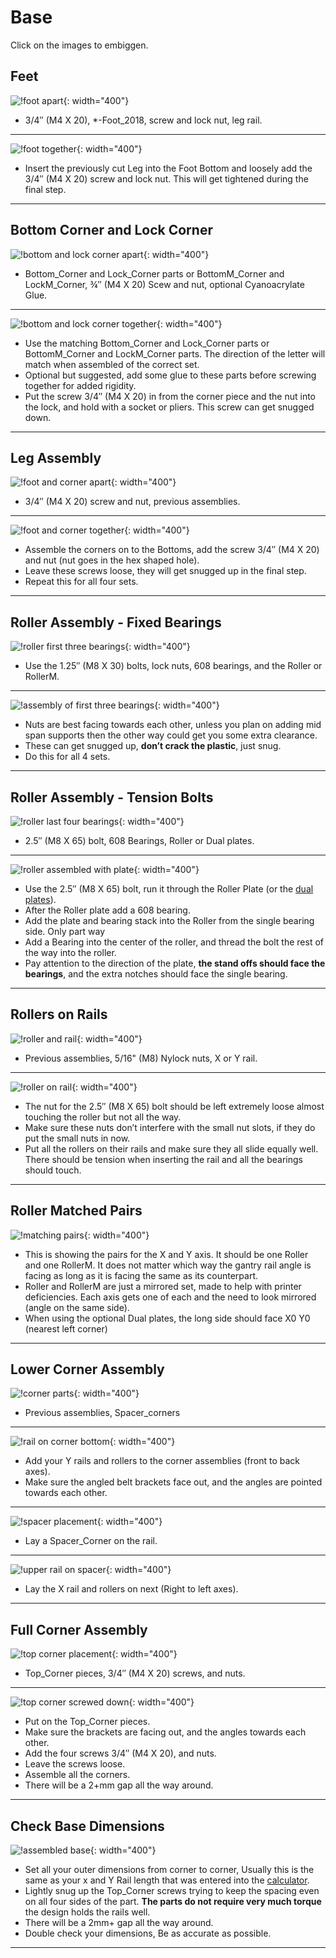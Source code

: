 # Base

Click on the images to embiggen.

## Feet

![!foot apart](https://www.v1engineering.com/wp-content/uploads/2016/08/IMG_20160823_115308.jpg){: width="400"}

* 3/4″ (M4 X 20), *-Foot_2018,  screw and lock nut, leg rail.
___

![!foot together](https://www.v1engineering.com/wp-content/uploads/2016/08/IMG_20160823_115352.jpg){: width="400"}

* Insert the previously cut Leg into the Foot Bottom and loosely add the 3/4″ (M4 X 20) screw and lock nut. This will get tightened during the final step.
___

## Bottom Corner and Lock Corner

![!bottom and lock corner apart](https://www.v1engineering.com/wp-content/uploads/2016/08/IMG_20160823_115926.jpg){: width="400"}

* Bottom_Corner and Lock_Corner parts or BottomM_Corner and LockM_Corner, ¾″ (M4 X 20) Scew and nut, optional Cyanoacrylate Glue.
___


![!bottom and lock corner together](https://www.v1engineering.com/wp-content/uploads/2016/08/IMG_20160823_120220.jpg){: width="400"}

* Use the matching Bottom_Corner and Lock_Corner parts or BottomM_Corner and LockM_Corner parts. The direction of the letter will match when assembled of the correct set.
* Optional but suggested, add some glue to these parts before screwing together for added rigidity.
* Put the screw 3/4″ (M4 X 20) in from the corner piece and the nut into the lock, and hold with a socket or pliers. This screw can get snugged down.
___

## Leg Assembly

![!foot and corner apart](https://www.v1engineering.com/wp-content/uploads/2016/08/IMG_20160823_120845.jpg){: width="400"}

* 3/4″ (M4 X 20) screw and nut, previous assemblies.
___

![!foot and corner together](https://www.v1engineering.com/wp-content/uploads/2016/08/IMG_20160823_120959.jpg){: width="400"}

* Assemble the corners on to the Bottoms, add the screw 3/4″ (M4 X 20) and nut (nut goes in the hex shaped hole).
* Leave these screws loose, they will get snugged up in the final step.
* Repeat this for all four sets.
___

## Roller Assembly - Fixed Bearings

![!roller first three bearings](https://www.v1engineering.com/wp-content/uploads/2016/08/IMG_20160823_121442.jpg){: width="400"}

* Use the 1.25″ (M8 X 30) bolts, lock nuts, 608 bearings, and the Roller or RollerM.
___

![!assembly of first three bearings](https://www.v1engineering.com/wp-content/uploads/2016/08/IMG_20160823_121655.jpg){: width="400"}

* Nuts are best facing towards each other, unless you plan on adding mid span supports then the other way could get you some extra clearance.
* These can get snugged up, **don’t crack the plastic**, just snug.
* Do this for all 4 sets.
___

## Roller Assembly - Tension Bolts

![!roller last four bearings](https://www.v1engineering.com/wp-content/uploads/2016/08/IMG_20160823_123602.jpg){: width="400"}

* 2.5″ (M8 X 65) bolt, 608 Bearings, Roller or Dual plates.
___

![!roller assembled with plate](https://www.v1engineering.com/wp-content/uploads/2016/08/IMG_20160823_123933.jpg){: width="400"}

* Use the 2.5″ (M8 X 65) bolt, run it through the Roller Plate (or the [dual plates](https://www.thingiverse.com/thing:2847042)).
* After the Roller plate add a 608 bearing.
* Add the plate and bearing stack into the Roller from the single bearing side. Only part way
* Add a Bearing into the center of the roller, and thread the bolt the rest of the way into the roller.
* Pay attention to the direction of the plate, **the stand offs should face the bearings**, and the extra notches should face the single bearing.

___

## Rollers on Rails

![!roller and rail](https://www.v1engineering.com/wp-content/uploads/2016/08/IMG_20160823_124453.jpg){: width="400"}

* Previous assemblies, 5/16" (M8) Nylock nuts, X or Y rail.
___

![!roller on rail](https://www.v1engineering.com/wp-content/uploads/2016/08/IMG_20160823_124619.jpg){: width="400"}

* The nut for the 2.5″ (M8 X 65) bolt should be left extremely loose almost touching the roller but not all the way.
* Make sure these nuts don’t interfere with the small nut slots, if they do put the small nuts in now.
* Put all the rollers on their rails and make sure they all slide equally well. There should be tension when inserting the rail and all the bearings should touch.
___


## Roller Matched Pairs

![!matching pairs](https://www.v1engineering.com/wp-content/uploads/2016/08/IMG_20160823_125042.jpg){: width="400"}

* This is showing the pairs for the X and Y axis. It should be one Roller and one RollerM. It does not matter which way the gantry rail angle is facing as long as it is facing the same as its counterpart.
* Roller and RollerM are just a mirrored set, made to help with printer deficiencies. Each axis gets one of each and the need to look mirrored (angle on the same side).
* When using the optional Dual plates, the long side should face X0 Y0 (nearest left corner)
____

## Lower Corner Assembly

![!corner parts](https://www.v1engineering.com/wp-content/uploads/2016/08/IMG_20160823_125433.jpg){: width="400"}

* Previous assemblies, Spacer_corners
___

![!rail on corner bottom](https://www.v1engineering.com/wp-content/uploads/2016/08/IMG_20160823_125615.jpg){: width="400"}

* Add your Y rails and rollers to the corner assemblies (front to back axes).
* Make sure the angled belt brackets face out, and the angles are pointed towards each other.
___

![!spacer placement](https://www.v1engineering.com/wp-content/uploads/2016/08/IMG_20160823_125701.jpg){: width="400"}

* Lay a Spacer_Corner on the rail.
___

![!upper rail on spacer](https://www.v1engineering.com/wp-content/uploads/2016/08/IMG_20160823_125736.jpg){: width="400"}

* Lay the X rail and rollers on next (Right to left axes).
___

## Full Corner Assembly

![!top corner placement](https://www.v1engineering.com/wp-content/uploads/2016/08/IMG_20160823_125916-400x300.jpg){: width="400"}

* Top_Corner pieces, 3/4″ (M4 X 20) screws, and nuts.
___

![!top corner screwed down](https://www.v1engineering.com/wp-content/uploads/2016/08/IMG_20160823_130032.jpg){: width="400"}

* Put on the Top_Corner pieces.
* Make sure the brackets are facing out, and the angles towards each other.
* Add the four screws 3/4″ (M4 X 20), and nuts.
* Leave the screws loose.
* Assemble all the corners.
* There will be a 2+mm gap all the way around.
___

## Check Base Dimensions

![!assembled base](https://www.v1engineering.com/wp-content/uploads/2016/08/IMG_20160823_131408.jpg){: width="400"}

* Set all your outer dimensions from corner to corner, Usually this is the same as your x and Y Rail length that was entered into the [calculator](https://www.v1engineering.com/assembly/conduit-rails-tubes-pipes/).
* Lightly snug up the Top_Corner screws trying to keep the spacing even on all four sides of the part. **The parts do not require very much torque** the design holds the rails well.
* There will be a 2mm+ gap all the way around.
* Double check your dimensions, Be as accurate as possible.
___
